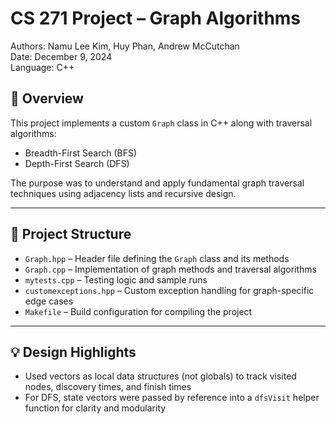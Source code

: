 # CS 271 Project – Graph Algorithms

Authors: Namu Lee Kim, Huy Phan, Andrew McCutchan  
Date: December 9, 2024  
Language: C++

## 📌 Overview

This project implements a custom `Graph` class in C++ along with traversal algorithms:
- Breadth-First Search (BFS)
- Depth-First Search (DFS)

The purpose was to understand and apply fundamental graph traversal techniques using adjacency lists and recursive design.

---

## 📂 Project Structure

- `Graph.hpp` – Header file defining the `Graph` class and its methods  
- `Graph.cpp` – Implementation of graph methods and traversal algorithms  
- `mytests.cpp` – Testing logic and sample runs  
- `customexceptions.hpp` – Custom exception handling for graph-specific edge cases  
- `Makefile` – Build configuration for compiling the project

---

## 💡 Design Highlights

- Used vectors as local data structures (not globals) to track visited nodes, discovery times, and finish times  
- For DFS, state vectors were passed by reference into a `dfsVisit` helper function for clarity and modularity
